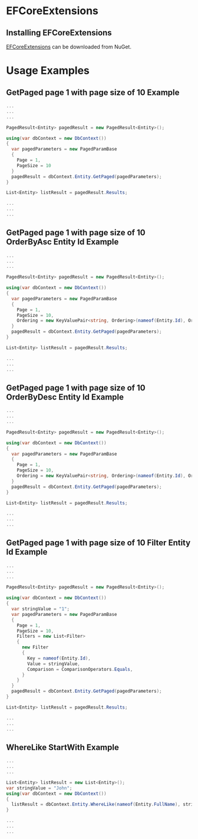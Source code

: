 # EFCoreExtensions

## Installing EFCoreExtensions
[EFCoreExtensions](https://www.nuget.org/packages/EFCoreExtensions/) can be downloaded from NuGet.

# Usage Examples

## GetPaged page 1 with page size of 10 Example
```csharp
...
...
...

PagedResult<Entity> pagedResult = new PagedResult<Entity>();

using(var dbContext = new DbContext())
{
  var pagedParameters = new PagedParamBase
  {
    Page = 1,
    PageSize = 10
  }
  pagedResult = dbContext.Entity.GetPaged(pagedParameters);
}

List<Entity> listResult = pagedResult.Results;

...
...
...
```

## GetPaged page 1 with page size of 10 OrderByAsc Entity Id Example
```csharp
...
...
...

PagedResult<Entity> pagedResult = new PagedResult<Entity>();

using(var dbContext = new DbContext())
{
  var pagedParameters = new PagedParamBase
  {
    Page = 1,
    PageSize = 10,
    Ordering = new KeyValuePair<string, Ordering>(nameof(Entity.Id), Ordering.Ascending)
  }
  pagedResult = dbContext.Entity.GetPaged(pagedParameters);
}

List<Entity> listResult = pagedResult.Results;

...
...
...
```

## GetPaged page 1 with page size of 10 OrderByDesc Entity Id Example
```csharp
...
...
...

PagedResult<Entity> pagedResult = new PagedResult<Entity>();

using(var dbContext = new DbContext())
{
  var pagedParameters = new PagedParamBase
  {
    Page = 1,
    PageSize = 10,
    Ordering = new KeyValuePair<string, Ordering>(nameof(Entity.Id), Ordering.Descending)
  }
  pagedResult = dbContext.Entity.GetPaged(pagedParameters);
}

List<Entity> listResult = pagedResult.Results;

...
...
...
```

## GetPaged page 1 with page size of 10 Filter Entity Id Example
```csharp
...
...
...

PagedResult<Entity> pagedResult = new PagedResult<Entity>();

using(var dbContext = new DbContext())
{
  var stringValue = "1";
  var pagedParameters = new PagedParamBase
  {
    Page = 1,
    PageSize = 10,
    Filters = new List<Filter>
    {
      new Filter
      {
        Key = nameof(Entity.Id),
        Value = stringValue,
        Comparison = ComparisonOperators.Equals,
      }
    }
  }
  pagedResult = dbContext.Entity.GetPaged(pagedParameters);
}

List<Entity> listResult = pagedResult.Results;

...
...
...
```

## WhereLike StartWith Example
```csharp
...
...
...

List<Entity> listResult = new List<Entity>();
var stringValue = "John";
using(var dbContext = new DbContext())
{
  listResult = dbContext.Entity.WhereLike(nameof(Entity.FullName), stringValue, LikeOptions.StartWith)
}

...
...
...
```
